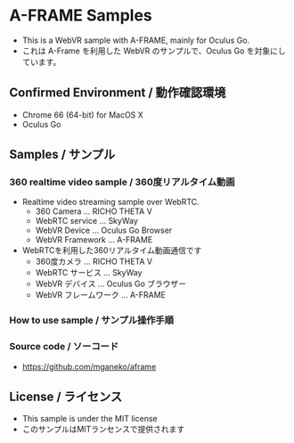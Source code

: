 # A-FRAME Samples

* This is a WebVR sample with A-FRAME, mainly for Oculus Go.
* これは A-Frame を利用した WebVR のサンプルで、Oculus Go を対象にしています。

## Confirmed Environment / 動作確認環境

* Chrome  66 (64-bit) for MacOS X
* Oculus Go 


## Samples / サンプル

### 360 realtime video sample / 360度リアルタイム動画

* Realtime video streaming sample over WebRTC.
  * 360 Camera ... RICHO THETA V
  * WebRTC service ... SkyWay
  * WebVR Device ... Oculus Go Browser
  * WebVR Framework ... A-FRAME
* WebRTCを利用した360リアルタイム動画通信です
  * 360度カメラ ... RICHO THETA V
  * WebRTC サービス ... SkyWay
  * WebVR デバイス ... Oculus Go ブラウザー
  * WebVR フレームワーク ... A-FRAME

### How to use sample / サンプル操作手順

### Source code / ソーコード

* https://github.com/mganeko/aframe


## License / ライセンス

* This sample is under the MIT license
* このサンプルはMITランセンスで提供されます



